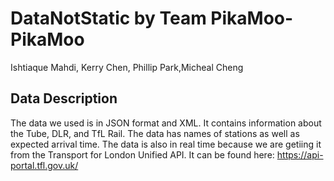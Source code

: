 # DataNotStatic by Team PikaMoo-PikaMoo

Ishtiaque Mahdi, Kerry Chen, Phillip Park,Micheal Cheng

## Data Description

The data we used is in JSON format and XML. It contains information about the Tube, DLR, and TfL Rail. The data has names of stations as well as expected arrival time. The data is also in real time because we are getiing it from the Transport for London Unified API. It can be found here: https://api-portal.tfl.gov.uk/


